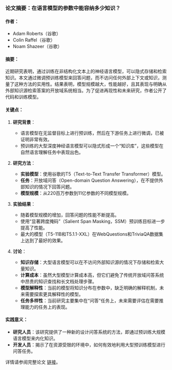 ### 论文摘要：在语言模型的参数中能容纳多少知识？

#### 作者：
- Adam Roberts（谷歌）
- Colin Raffel（谷歌）
- Noam Shazeer（谷歌）

#### 摘要：
近期研究表明，通过训练在非结构化文本上的神经语言模型，可以隐式存储和检索知识。本文通过微调预训练模型来回答问题，而不访问任何外部上下文或知识，测量了这种方法的实用性。结果表明，模型规模越大，性能越好，且其表现与明确从外部知识源检索答案的开放域系统相当。为了促进再现性和未来研究，作者公开了代码和训练模型。

#### 关键点：
1. **研究背景**：
   - 语言模型在无监督目标上进行预训练，然后在下游任务上进行微调，已被证明非常有效。
   - 预训练的大型深度神经语言模型可以隐式形成一个“知识库”，这些模型在自然语言理解任务中表现出色。

2. **研究方法**：
   - **实验模型**：使用谷歌的T5（Text-to-Text Transfer Transformer）模型。
   - **任务**：开放域问答（Open-domain Question Answering），在不提供外部知识的情况下回答问题。
   - **模型规模**：从220百万参数到11亿参数的不同模型规模。

3. **实验结果**：
   - 随着模型规模的增加，回答问题的性能不断提高。
   - 使用“显著跨度掩码”（Salient Span Masking，SSM）预训练目标进一步提高了性能。
   - 最大的模型（T5-11B和T5.1.1-XXL）在WebQuestions和TriviaQA数据集上达到了最好的效果。

4. **讨论**：
   - **知识存储**：大型语言模型可以在不访问外部知识源的情况下存储和检索大量知识。
   - **计算成本**：虽然大型模型计算成本高，但它们避免了传统开放域问答系统中昂贵的知识查找和长文档处理步骤。
   - **模型解释性**：当前的模型将知识分布在参数中，缺乏明确的解释机制，未来需要探索更具解释性的模型。
   - **任务多样性**：当前研究主要集中在“问答”任务上，未来需要评估在需要推理能力的任务上的表现。

#### 实践意义：
- **研究人员**：该研究提供了一种新的设计问答系统的方法，即通过预训练大规模语言模型来内化知识。
- **开发人员**：揭示了在资源受限的环境中，如何有效地利用大型预训练模型进行问答任务。

详情请参阅完整论文 [链接](https://arxiv.org/pdf/2002.08910)。
